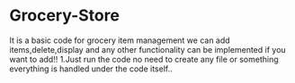 # Grocery-Store
It is a basic code for grocery item management we can add items,delete,display and any other functionality can be implemented if you want to add!!
1.Just run the code no need to create any file or something everything is handled under the code itself..
